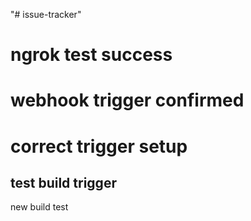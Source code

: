 "# issue-tracker" 
# ngrok test success
# webhook trigger confirmed
# correct trigger setup
## test build trigger
new build test
